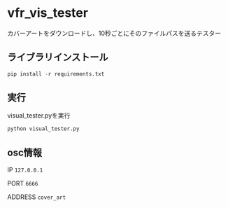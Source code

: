 # vfr_vis_tester

カバーアートをダウンロードし、10秒ごとにそのファイルパスを送るテスター

## ライブラリインストール
```python
pip install -r requirements.txt
```

## 実行
visual_tester.pyを実行
```python
python visual_tester.py
```

## osc情報
IP ```127.0.0.1```

PORT ```6666```

ADDRESS  ```cover_art```

